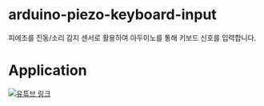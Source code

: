 # arduino-piezo-keyboard-input
피에조를 진동/소리 감지 센서로 활용하여 아두이노를 통해 키보드 신호를 입력합니다.

# Application
[![유튜브 링크](https://img.youtube.com/vi/SaSMSTCZxYg/0.jpg)](https://youtu.be/SaSMSTCZxYg) 
